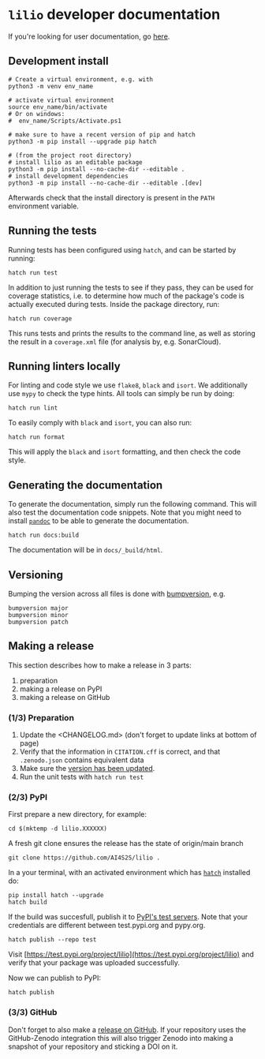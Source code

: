 # `lilio` developer documentation

If you're looking for user documentation, go [here](readme_link.rst).

## Development install

```shell
# Create a virtual environment, e.g. with
python3 -m venv env_name

# activate virtual environment
source env_name/bin/activate
# Or on windows:
#  env_name/Scripts/Activate.ps1

# make sure to have a recent version of pip and hatch
python3 -m pip install --upgrade pip hatch

# (from the project root directory)
# install lilio as an editable package
python3 -m pip install --no-cache-dir --editable .
# install development dependencies
python3 -m pip install --no-cache-dir --editable .[dev]
```

Afterwards check that the install directory is present in the `PATH` environment variable.

## Running the tests

Running tests has been configured using `hatch`, and can be started by running:

```shell
hatch run test
```

In addition to just running the tests to see if they pass, they can be used for coverage statistics, i.e. to determine how much of the package's code is actually executed during tests.
Inside the package directory, run:

```shell
hatch run coverage
```

This runs tests and prints the results to the command line, as well as storing the result in a `coverage.xml` file (for analysis by, e.g. SonarCloud).

## Running linters locally

For linting and code style we use `flake8`, `black` and `isort`. We additionally use `mypy` to check the type hints.
All tools can simply be run by doing:

```shell
hatch run lint
```

To easily comply with `black` and `isort`, you can also run:

```shell
hatch run format
```

This will apply the `black` and `isort` formatting, and then check the code style.

## Generating the documentation
To generate the documentation, simply run the following command. This will also test the documentation code snippets. Note that you might need to install [`pandoc`](https://pandoc.org/) to be able to generate the documentation.

```shell
hatch run docs:build
```

The documentation will be in `docs/_build/html`.

## Versioning

Bumping the version across all files is done with [bumpversion](https://github.com/c4urself/bump2version), e.g.

```shell
bumpversion major
bumpversion minor
bumpversion patch
```

## Making a release

This section describes how to make a release in 3 parts:

1. preparation
1. making a release on PyPI
1. making a release on GitHub

### (1/3) Preparation

1. Update the <CHANGELOG.md> (don't forget to update links at bottom of page)
2. Verify that the information in `CITATION.cff` is correct, and that `.zenodo.json` contains equivalent data
3. Make sure the [version has been updated](#versioning).
4. Run the unit tests with `hatch run test`

### (2/3) PyPI

First prepare a new directory, for example:
```shell
cd $(mktemp -d lilio.XXXXXX)
```

A fresh git clone ensures the release has the state of origin/main branch

```shell
git clone https://github.com/AI4S2S/lilio .
```

In a your terminal, with an activated environment which has [`hatch`](https://hatch.pypa.io/latest/) installed do:

```shell
pip install hatch --upgrade
hatch build
```

If the build was succesfull, publish it to [PyPI's test servers](https://test.pypi.org/). Note that your credentials are different between test.pypi.org and pypy.org.
```shell
hatch publish --repo test
```

Visit [https://test.pypi.org/project/lilio](https://test.pypi.org/project/lilio) and
verify that your package was uploaded successfully.

Now we can publish to PyPI:
```
hatch publish
```

### (3/3) GitHub

Don't forget to also make a [release on GitHub](https://github.com/AI4S2S/lilio/releases/new). If your repository uses the GitHub-Zenodo integration this will also trigger Zenodo into making a snapshot of your repository and sticking a DOI on it.
